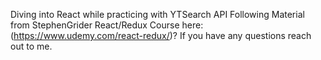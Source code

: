 Diving into React while practicing with YTSearch API
Following Material from StephenGrider React/Redux Course here: (https://www.udemy.com/react-redux/)?
If you have any questions reach out to me.
